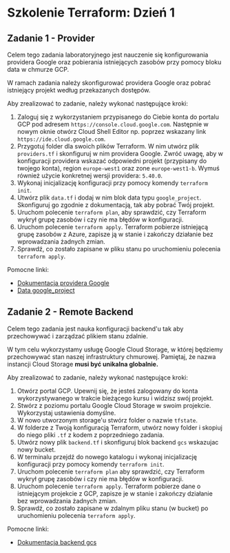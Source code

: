 # Szkolenie Terraform: Dzień 1

## Zadanie 1 - Provider

Celem tego zadania laboratoryjnego jest nauczenie się konfigurowania providera Google oraz pobierania istniejących
zasobów przy pomocy bloku data w chmurze GCP.

W ramach zadania należy skonfigurować providera Google oraz pobrać istniejący projekt według przekazanych dostępów.

Aby zrealizować to zadanie, należy wykonać następujące kroki:

1. Zaloguj się z wykorzystaniem przypisanego do Ciebie konta do portalu GCP pod adresem `https://console.cloud.google.com`. Następnie w nowym oknie otwórz Cloud Shell
   Editor np. poprzez wskazany link `https://ide.cloud.google.com`.
2. Przygotuj folder dla swoich plików Terraform. W nim utwórz plik `providers.tf` i skonfiguruj w nim providera Google. Zwróć uwagę, aby w konfiguracji providera wskazać
   odpowiedni projekt (przypisany do twojego konta), region `europe-west1` oraz zone `europe-west1-b`. Wymuś również użycie konkretnej wersji providera: `5.40.0`.
3. Wykonaj inicjalizację konfiguracji przy pomocy komendy `terraform init`.
4. Utwórz plik `data.tf` i dodaj w nim blok data typu `google_project`. Skonfiguruj go zgodnie z dokumentacją, tak aby pobrać Twój projekt.
5. Uruchom polecenie `terraform plan`, aby sprawdzić, czy Terraform wykrył grupę zasobów i czy nie ma błędów w konfiguracji.
6. Uruchom polecenie `terraform apply`. Terraform pobierze istniejącą grupę zasobów z Azure, zapisze ją w stanie i zakończy działanie bez wprowadzania żadnych zmian.
7. Sprawdź, co zostało zapisane w pliku stanu po uruchomieniu polecenia `terraform apply`.

Pomocne linki:

* [Dokumentacja providera Google](https://registry.terraform.io/providers/hashicorp/google/5.43.1/docs/guides/provider_reference)
* [Data google_project](https://registry.terraform.io/providers/hashicorp/google/latest/docs/data-sources/project)


## Zadanie 2 - Remote Backend

Celem tego zadania jest nauka konfiguracji backend'u tak aby przechowywać i zarządzać plikiem stanu zdalnie.

W tym celu wykorzystamy usługę Google Cloud Storage, w której będziemy przechowywać stan naszej infrastruktury chmurowej.
Pamiętaj, że nazwa instancji Cloud Storage **musi być unikalna globalnie.**

Aby zrealizować to zadanie, należy wykonać następujące kroki:

1. Otwórz portal GCP. Upewnij się, że jesteś zalogowany do konta wykorzystywanego w trakcie bieżącego kursu i widzisz swój projekt.
2. Stwórz z poziomu portalu Google Cloud Storage w swoim projekcie. Wykorzystaj ustawienia domyślne.
3. W nowo utworzonym storage'u stwórz folder o nazwie `tfstate`.
4. W folderze z Twoją konfiguracją Terraform, utwórz nowy folder i skopiuj do niego pliki `.tf` z kodem z poprzedniego zadania.
5. Utwórz nowy plik `backend.tf` i skonfiguruj blok backend `gcs` wskazujac nowy bucket.
6. W terminalu przejdź do nowego katalogu i wykonaj inicjalizację konfiguracji przy pomocy komendy `terraform init`.
7. Uruchom polecenie `terraform plan` aby sprawdzić, czy Terraform wykrył grupę zasobów i czy nie ma błędów w konfiguracji.
8. Uruchom polecenie `terraform apply`. Terraform pobierze dane o istniejącym projekcie z GCP, zapisze je w stanie i
   zakończy działanie bez wprowadzania żadnych zmian.
11. Sprawdź, co zostało zapisane w zdalnym pliku stanu (w bucket) po uruchomieniu polecenia `terraform apply`.

Pomocne linki:

* [Dokumentacja backend gcs](https://developer.hashicorp.com/terraform/language/settings/backends/gcs)
